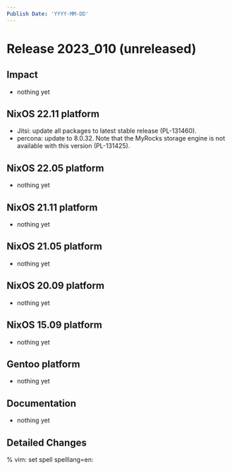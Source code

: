```yaml
---
Publish Date: 'YYYY-MM-DD'
---
```


# Release 2023_010 (unreleased)

## Impact

- nothing yet

## NixOS 22.11 platform

- Jitsi: update all packages to latest stable release (PL-131460).
- percona: update to 8.0.32. Note that the MyRocks storage engine is not available with this version (PL-131425).


## NixOS 22.05 platform

- nothing yet

## NixOS 21.11 platform

- nothing yet

## NixOS 21.05 platform

- nothing yet

## NixOS 20.09 platform

- nothing yet

## NixOS 15.09 platform

- nothing yet

## Gentoo platform

- nothing yet

## Documentation

- nothing yet

## Detailed Changes

% vim: set spell spelllang=en:
